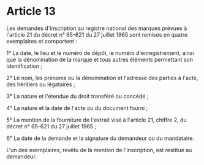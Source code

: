 # Article 13

Les demandes d'inscription au registre national des marques prévues à l'article 21 du décret n° 65-621 du 27 juillet 1965 sont remises en quatre exemplaires et comportent :

1° La date, le lieu et le numéro de dépôt, le numéro d'enregistrement, ainsi que la dénomination de la marque et tous autres éléments permettant son identification ;

2° Le nom, les prénoms ou la dénomination et l'adresse des parties à l'acte, des héritiers ou légataires ;

3° La nature et l'étendue du droit transféré ou concédé ;

4° La nature et la date de l'acte ou du document fourni ;

5° La mention de la fourniture de l'extrait visé à l'article 21, chiffre 2, du décret n° 65-621 du 27 juillet 1965 ;

6° La date de la demande et la signature du demandeur ou du mandataire.

L'un des exemplaires, revêtu de la mention de l'inscription, est restitué au demandeur.
